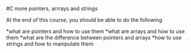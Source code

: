 #C more pointers, arrrays and strings

At the end of this course, you should be able to do the following

*what are pointers and how to use them
*what are arrays and how to use them
*what are the difference between pointers and arrays
*how to use strings and how to manipulate them
